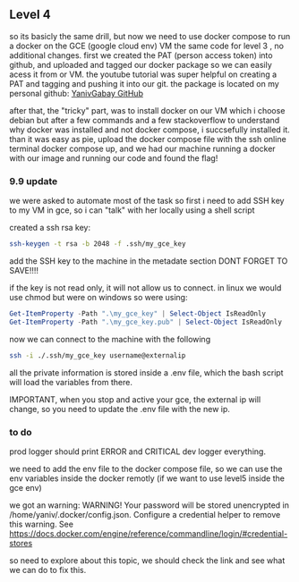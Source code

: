 ## Level 4

so its basicly the same drill, but now we need to use docker compose to run a docker
on the GCE (google cloud env) VM
the same code for level 3 , no additional changes.
first we created the PAT (person access token) into github, and uploaded and tagged our docker package 
so we can easily acess it from or VM.
the youtube tutorial was super helpful on creating a PAT and tagging and pushing it into our git.
the package is located on my personal github:
[YanivGabay GitHub](https://github.com/YanivGabay?tab=packages)

after that, the "tricky" part, was to install docker on our VM which i choose debian
but after a few commands and a few stackoverflow to understand why docker was installed and not
docker compose, i succsefully installed it.
than it was easy as pie, upload the docker compose file with the ssh online terminal
docker compose up, and we had our machine running a docker with our image and running our code
and found the flag!

### 9.9 update
we were asked to automate most of the task
so first i need to add SSH key to my VM in gce, so i can "talk" with her locally using a shell script

created a ssh rsa key:

```bash
ssh-keygen -t rsa -b 2048 -f .ssh/my_gce_key  
```

add the SSH key to the machine in the metadate section
DONT FORGET TO SAVE!!!!

if the key is not read only, it will not allow us to connect.
in linux we would use chmod but were on windows so were using:

```powershell
Get-ItemProperty -Path ".\my_gce_key" | Select-Object IsReadOnly
Get-ItemProperty -Path ".\my_gce_key.pub" | Select-Object IsReadOnly
```

now we can connect to the machine with the following

```bash
ssh -i ./.ssh/my_gce_key username@externalip
```

all the private information is stored inside a .env file, which the bash script will load the variables from there.

IMPORTANT, when you stop and active your gce, the external ip will change, so you need to update the .env file with the new ip.

### to do

prod logger should print ERROR and CRITICAL
dev logger everything.

we need to add the env file to the docker compose file, so we can use the env variables inside the docker remotly (if we want to use level5 inside the gce env)



we got an warning:
WARNING! Your password will be stored unencrypted in /home/yaniv/.docker/config.json.
Configure a credential helper to remove this warning. See
https://docs.docker.com/engine/reference/commandline/login/#credential-stores

so need to explore about this topic, we should check the link and see what we can do to fix this.
